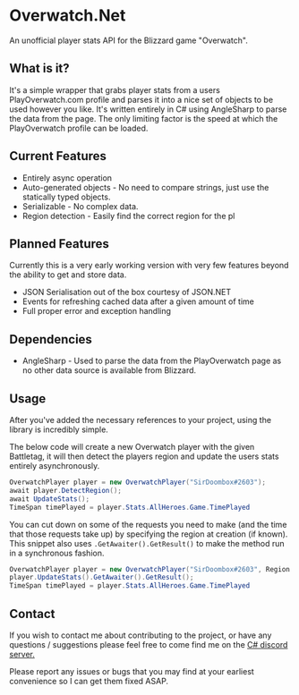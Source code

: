 # Overwatch.Net

An unofficial player stats API for the Blizzard game "Overwatch".

## What is it?

It's a simple wrapper that grabs player stats from a users PlayOverwatch.com profile and parses it into a nice set of objects to be used however you like. It's written entirely in C# using AngleSharp to parse the data from the page. The only limiting factor is the speed at which the PlayOverwatch profile can be loaded.

## Current Features
* Entirely async operation
* Auto-generated objects - No need to compare strings, just use the statically typed objects.
* Serializable - No complex data.
* Region detection - Easily find the correct region for the pl

## Planned Features
Currently this is a very early working version with very few features beyond the ability to get and store data.
* JSON Serialisation out of the box courtesy of JSON.NET
* Events for refreshing cached data after a given amount of time
* Full proper error and exception handling

## Dependencies

* AngleSharp - Used to parse the data from the PlayOverwatch page as no other data source is available from Blizzard.

## Usage

After you've added the necessary references to your project, using the library is incredibly simple.

The below code will create a new Overwatch player with the given Battletag, it will then detect the players region and update the users stats entirely asynchronously.
```csharp
OverwatchPlayer player = new OverwatchPlayer("SirDoombox#2603");
await player.DetectRegion();
await UpdateStats();
TimeSpan timePlayed = player.Stats.AllHeroes.Game.TimePlayed
```
You can cut down on some of the requests you need to make (and the time that those requests take up) by specifying the region at creation (if known). This snippet also uses `.GetAwaiter().GetResult()` to make the method run in a synchronous fashion.
```csharp
OverwatchPlayer player = new OverwatchPlayer("SirDoombox#2603", Region.eu);
player.UpdateStats().GetAwaiter().GetResult();
TimeSpan timePlayed = player.Stats.AllHeroes.Game.TimePlayed
````

## Contact
If you wish to contact me about contributing to the project, or have any questions / suggestions please feel free to come find me on the [C# discord server.](https://discord.gg/0np62rq4o8GnQO9l "C# Discord")

Please report any issues or bugs that you may find at your earliest convenience so I can get them fixed ASAP.
